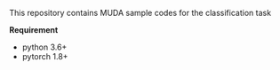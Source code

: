 This repository contains MUDA sample codes for the classification task

**Requirement**
- python 3.6+
- pytorch 1.8+
